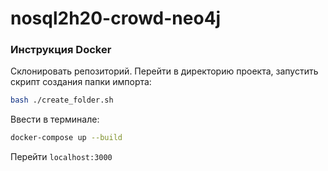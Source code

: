 # nosql2h20-crowd-neo4j

### Инструкция Docker

Склонировать репозиторий. Перейти в директорию проекта, запустить скрипт создания папки импорта:
```bash
bash ./create_folder.sh
```
Ввести в терминале:
```bash
docker-compose up --build
```
Перейти `localhost:3000`
